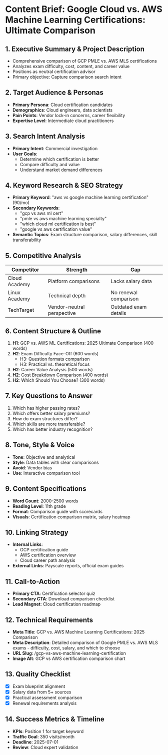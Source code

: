 # Content Brief: Google Cloud vs. AWS Machine Learning Certifications: Ultimate Comparison

## 1. Executive Summary & Project Description
- Comprehensive comparison of GCP PMLE vs. AWS MLS certifications
- Analyzes exam difficulty, cost, content, and career value
- Positions as neutral certification advisor
- Primary objective: Capture comparison search intent

## 2. Target Audience & Personas
- **Primary Persona**: Cloud certification candidates
- **Demographics**: Cloud engineers, data scientists
- **Pain Points**: Vendor lock-in concerns, career flexibility
- **Expertise Level**: Intermediate cloud practitioners

## 3. Search Intent Analysis
- **Primary Intent**: Commercial investigation
- **User Goals**:
  - Determine which certification is better
  - Compare difficulty and value
  - Understand market demand differences

## 4. Keyword Research & SEO Strategy
- **Primary Keyword**: "aws vs google machine learning certification" (90/mo)
- **Secondary Keywords**:
  - "gcp vs aws ml cert"
  - "pmle vs aws machine learning specialty"
  - "which cloud ml certification is best"
  - "google vs aws certification value"
- **Semantic Topics**: Exam structure comparison, salary differences, skill transferability

## 5. Competitive Analysis
| Competitor | Strength | Gap |
|------------|----------|-----|
| Cloud Academy | Platform comparisons | Lacks salary data |
| Linux Academy | Technical depth | No renewal comparison |
| TechTarget | Vendor-neutral perspective | Outdated exam details |

## 6. Content Structure & Outline
1. **H1**: GCP vs. AWS ML Certifications: 2025 Ultimate Comparison (400 words)
2. **H2**: Exam Difficulty Face-Off (600 words)
   - H3: Question formats comparison
   - H3: Practical vs. theoretical focus
3. **H2**: Career Value Analysis (500 words)
4. **H2**: Cost Breakdown Comparison (400 words)
5. **H2**: Which Should You Choose? (300 words)

## 7. Key Questions to Answer
1. Which has higher passing rates?
2. Which offers better salary premiums?
3. How do exam structures differ?
4. Which skills are more transferable?
5. Which has better industry recognition?

## 8. Tone, Style & Voice
- **Tone**: Objective and analytical
- **Style**: Data tables with clear comparisons
- **Avoid**: Vendor bias
- **Use**: Interactive comparison tool

## 9. Content Specifications
- **Word Count**: 2000-2500 words
- **Reading Level**: 11th grade
- **Format**: Comparison guide with scorecards
- **Visuals**: Certification comparison matrix, salary heatmap

## 10. Linking Strategy
- **Internal Links**:
  - GCP certification guide
  - AWS certification overview
  - Cloud career path analysis
- **External Links**: Payscale reports, official exam guides

## 11. Call-to-Action
- **Primary CTA**: Certification selector quiz
- **Secondary CTA**: Download comparison checklist
- **Lead Magnet**: Cloud certification roadmap

## 12. Technical Requirements
- **Meta Title**: GCP vs. AWS Machine Learning Certifications: 2025 Comparison
- **Meta Description**: Detailed comparison of Google PMLE vs. AWS MLS exams - difficulty, cost, salary, and which to choose
- **URL Slug**: /gcp-vs-aws-machine-learning-certification
- **Image Alt**: GCP vs AWS certification comparison chart

## 13. Quality Checklist
- [x] Exam blueprint alignment
- [x] Salary data from 5+ sources
- [x] Practical assessment comparison
- [x] Renewal requirements analysis

## 14. Success Metrics & Timeline
- **KPIs**: Position 1 for target keyword
- **Traffic Goal**: 350 visits/month
- **Deadline**: 2025-07-01
- **Review**: Cloud expert validation
